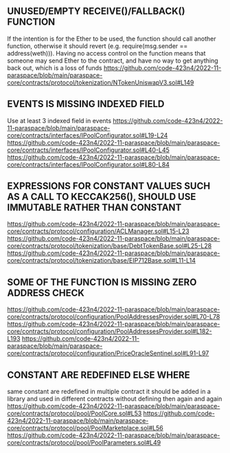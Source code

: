 ## UNUSED/EMPTY RECEIVE()/FALLBACK() FUNCTION
If the intention is for the Ether to be used, the function should call another function, otherwise it should revert (e.g. require(msg.sender == address(weth))). Having no access control on the function means that someone may send Ether to the contract, and have no way to get anything back out, which is a loss of funds 
https://github.com/code-423n4/2022-11-paraspace/blob/main/paraspace-core/contracts/protocol/tokenization/NTokenUniswapV3.sol#L149

## EVENTS IS MISSING INDEXED FIELD
Use at least 3 indexed field in events 
https://github.com/code-423n4/2022-11-paraspace/blob/main/paraspace-core/contracts/interfaces/IPoolConfigurator.sol#L19-L24
https://github.com/code-423n4/2022-11-paraspace/blob/main/paraspace-core/contracts/interfaces/IPoolConfigurator.sol#L40-L45
https://github.com/code-423n4/2022-11-paraspace/blob/main/paraspace-core/contracts/interfaces/IPoolConfigurator.sol#L80-L84

## EXPRESSIONS FOR CONSTANT VALUES SUCH AS A CALL TO KECCAK256(), SHOULD USE IMMUTABLE RATHER THAN CONSTANT
https://github.com/code-423n4/2022-11-paraspace/blob/main/paraspace-core/contracts/protocol/configuration/ACLManager.sol#L15-L23
https://github.com/code-423n4/2022-11-paraspace/blob/main/paraspace-core/contracts/protocol/tokenization/base/DebtTokenBase.sol#L25-L28
https://github.com/code-423n4/2022-11-paraspace/blob/main/paraspace-core/contracts/protocol/tokenization/base/EIP712Base.sol#L11-L14

## SOME OF THE FUNCTION IS MISSING ZERO ADDRESS CHECK
https://github.com/code-423n4/2022-11-paraspace/blob/main/paraspace-core/contracts/protocol/configuration/PoolAddressesProvider.sol#L70-L78
https://github.com/code-423n4/2022-11-paraspace/blob/main/paraspace-core/contracts/protocol/configuration/PoolAddressesProvider.sol#L182-L193
https://github.com/code-423n4/2022-11-paraspace/blob/main/paraspace-core/contracts/protocol/configuration/PriceOracleSentinel.sol#L91-L97

## CONSTANT ARE REDEFINED ELSE WHERE
same constant are redefined in multiple contract it should be added in a library and used in different contracts without defining then again and again
https://github.com/code-423n4/2022-11-paraspace/blob/main/paraspace-core/contracts/protocol/pool/PoolCore.sol#L53
https://github.com/code-423n4/2022-11-paraspace/blob/main/paraspace-core/contracts/protocol/pool/PoolMarketplace.sol#L56
https://github.com/code-423n4/2022-11-paraspace/blob/main/paraspace-core/contracts/protocol/pool/PoolParameters.sol#L49

